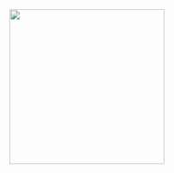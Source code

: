 <img src="https://raw.githubusercontent.com/vitorOta/PokemonTCG/async_simultaneous_calls/screen.gif" width="275">